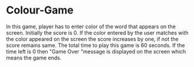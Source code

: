 # Colour-Game
In this game, player has to enter color of the word that appears on the screen. Initially the score is 0.  If the color entered by the user matches with the color appeared on the screen the score increases by one, if not the score remains same. The total time to play this game is 60 seconds.  If the time left is 0 then "Game Over "message is displayed on the screen which means the game ends.   
